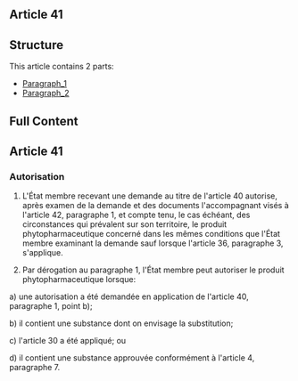 ## Article 41

## Structure

This article contains 2 parts:

- [Paragraph_1](./Paragraph_1.md)
- [Paragraph_2](./Paragraph_2.md)

## Full Content

## Article 41

### Autorisation

1. L'État membre recevant une demande au titre de l'article 40 autorise, après examen de la demande et des documents l'accompagnant visés à l'article 42, paragraphe 1, et compte tenu, le cas échéant, des circonstances qui prévalent sur son territoire, le produit phytopharmaceutique concerné dans les mêmes conditions que l'État membre examinant la demande sauf lorsque l'article 36, paragraphe 3, s'applique.

2. Par dérogation au paragraphe 1, l'État membre peut autoriser le produit phytopharmaceutique lorsque:

a) une autorisation a été demandée en application de l'article 40, paragraphe 1, point b);

b) il contient une substance dont on envisage la substitution;

c) l'article 30 a été appliqué; ou

d) il contient une substance approuvée conformément à l'article 4, paragraphe 7.